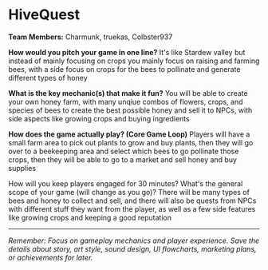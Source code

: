 # HiveQuest

**Team Members:** Charmunk, truekas, Colbster937

**How would you pitch your game in one line?**
It's like Stardew valley but instead of mainly focusing on crops you mainly focus on raising and farming bees, with a side focus on crops for the bees to pollinate and generate different types of honey 

**What is the key mechanic(s) that make it fun?**
You will be able to create your own honey farm, with many unqiue combos of flowers, crops, and species of bees to create the best possible honey and sell it to NPCs, with side aspects like growing crops and buying ingredients

**How does the game actually play? (Core Game Loop)**
Players will have a small farm area to pick out plants to grow and buy plants, then they will go over to a beekeeping area and select which bees to go pollinate those crops, then they will be able to go to a market and sell honey and buy supplies

How will you keep players engaged for 30 minutes? What's the general scope of your game (will change as you go)?
There will be many types of bees and honey to collect and sell, and there will also be quests from NPCs with different stuff they want from the player, as well as a few side features like growing crops and keeping a good reputation

---
*Remember: Focus on gameplay mechanics and player experience. Save the details about story, art style, sound design, UI flowcharts, marketing plans, or achievements for later.*
